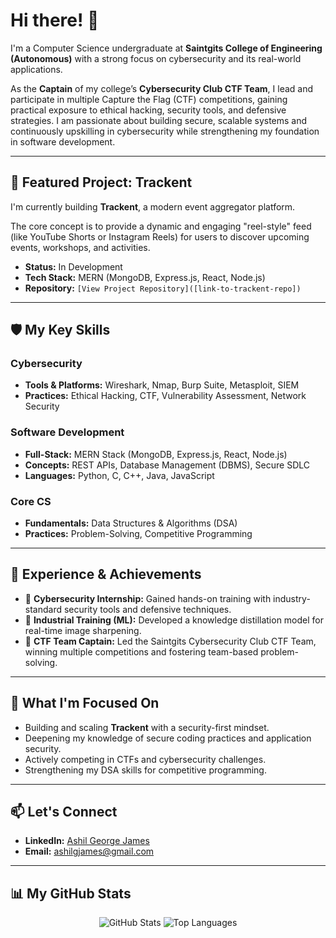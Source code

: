 # Hi there! 👋

I'm a Computer Science undergraduate at **Saintgits College of Engineering (Autonomous)** with a strong focus on cybersecurity and its real-world applications.

As the **Captain** of my college’s **Cybersecurity Club CTF Team**, I lead and participate in multiple Capture the Flag (CTF) competitions, gaining practical exposure to ethical hacking, security tools, and defensive strategies. I am passionate about building secure, scalable systems and continuously upskilling in cybersecurity while strengthening my foundation in software development.

---

## 🚀 Featured Project: Trackent

I'm currently building **Trackent**, a modern event aggregator platform.

The core concept is to provide a dynamic and engaging "reel-style" feed (like YouTube Shorts or Instagram Reels) for users to discover upcoming events, workshops, and activities.

* **Status:** In Development
* **Tech Stack:** MERN (MongoDB, Express.js, React, Node.js)
* **Repository:** `[View Project Repository]([link-to-trackent-repo])`

---

## 🛡️ My Key Skills

### Cybersecurity
* **Tools & Platforms:** Wireshark, Nmap, Burp Suite, Metasploit, SIEM
* **Practices:** Ethical Hacking, CTF, Vulnerability Assessment, Network Security

### Software Development
* **Full-Stack:** MERN Stack (MongoDB, Express.js, React, Node.js)
* **Concepts:** REST APIs, Database Management (DBMS), Secure SDLC
* **Languages:** Python, C, C++, Java, JavaScript

### Core CS
* **Fundamentals:** Data Structures & Algorithms (DSA)
* **Practices:** Problem-Solving, Competitive Programming

---

## 💼 Experience & Achievements

* 🔹 **Cybersecurity Internship:** Gained hands-on training with industry-standard security tools and defensive techniques.
* 🔹 **Industrial Training (ML):** Developed a knowledge distillation model for real-time image sharpening.
* 🔹 **CTF Team Captain:** Led the Saintgits Cybersecurity Club CTF Team, winning multiple competitions and fostering team-based problem-solving.

---

## 🌱 What I'm Focused On

* Building and scaling **Trackent** with a security-first mindset.
* Deepening my knowledge of secure coding practices and application security.
* Actively competing in CTFs and cybersecurity challenges.
* Strengthening my DSA skills for competitive programming.

---

## 📫 Let's Connect

* **LinkedIn:** [Ashil George James](https://www.linkedin.com/in/ashil-george-james)
* **Email:** [ashilgjames@gmail.com](mailto:ashilgjames@gmail.com)

---

## 📊 My GitHub Stats

<p align="center">
  <img src="https://github-readme-stats.vercel.app/api?username=Ashil-James&show_icons=true&theme=radical&rank_icon=github" alt="GitHub Stats" />
  <img src="https://github-readme-stats.vercel.app/api/top-langs/?username=Ashil-James&layout=compact&theme=radical" alt="Top Languages" />
</p>
